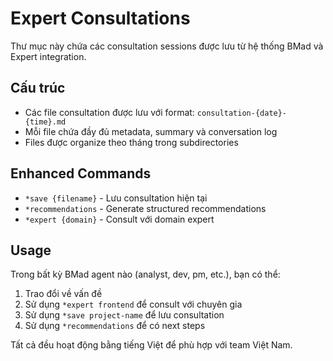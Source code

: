 # Expert Consultations

Thư mục này chứa các consultation sessions được lưu từ hệ thống BMad và Expert integration.

## Cấu trúc

- Các file consultation được lưu với format: `consultation-{date}-{time}.md`
- Mỗi file chứa đầy đủ metadata, summary và conversation log
- Files được organize theo tháng trong subdirectories

## Enhanced Commands

- `*save {filename}` - Lưu consultation hiện tại
- `*recommendations` - Generate structured recommendations
- `*expert {domain}` - Consult với domain expert

## Usage

Trong bất kỳ BMad agent nào (analyst, dev, pm, etc.), bạn có thể:
1. Trao đổi về vấn đề
2. Sử dụng `*expert frontend` để consult với chuyên gia
3. Sử dụng `*save project-name` để lưu consultation
4. Sử dụng `*recommendations` để có next steps

Tất cả đều hoạt động bằng tiếng Việt để phù hợp với team Việt Nam.